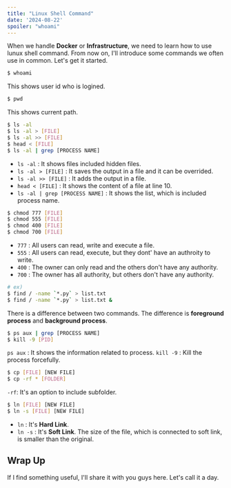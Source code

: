 ```yaml
---
title: "Linux Shell Command"
date: '2024-08-22'
spoiler: "whoami"
---
```


When we handle **Docker** or **Infrastructure**, we need to learn how to use lunux shell command.
From now on, I'll introduce some commands we often use in common. Let's get it started.

```sh
$ whoami
```

This shows user id who is logined.

```sh
$ pwd
```

This shows current path.


```sh
$ ls -al
$ ls -al > [FILE]
$ ls -al >> [FILE]
$ head < [FILE]
$ ls -al | grep [PROCESS NAME]
```

* `ls -al` : It shows files included hidden files.
* `ls -al > [FILE]` : It saves the output in a file and it can be overrided.
* `ls -al >> [FILE]` : It adds the output in a file.
* `head < [FILE]` : It shows the content of a file at line 10.
* `ls -al | grep [PROCESS NAME]` : It shows the list, which is included process name.

```sh
$ chmod 777 [FILE]
$ chmod 555 [FILE]
$ chmod 400 [FILE]
$ chmod 700 [FILE]
```

* `777` : All users can read, write and execute a file.
* `555` : All users can read, execute, but they dont' have an authroity to write.
* `400` : The owner can only read and the others don't have any authority.
* `700` : The owner has all authority, but others don't have any authority.

```sh /&/#green
# ex)
$ find / -name `*.py` > list.txt
$ find / -name `*.py` > list.txt &
```

There is a difference between two commands. The difference is **foreground process** and **background process**.

```sh
$ ps aux | grep [PROCESS NAME]
$ kill -9 [PID]
```
`ps aux` : It shows the information related to process.
`kill -9` : Kill the process forcefully.

```sh
$ cp [FILE] [NEW FILE]
$ cp -rf * [FOLDER]
```

`-rf`: It's an option to include subfolder.

```sh
$ ln [FILE] [NEW FILE]
$ ln -s [FILE] [NEW FILE]
```

* `ln` : It's **Hard Link**.
* `ln -s` : It's **Soft Link**. The size of the file, which is connected to soft link, is smaller than the original.

## Wrap Up

If I find something useful, I'll share it with you guys here. Let's call it a day.